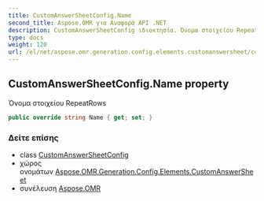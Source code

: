 ```yaml
---
title: CustomAnswerSheetConfig.Name
second_title: Aspose.OMR για Αναφορά API .NET
description: CustomAnswerSheetConfig ιδιοκτησία. Όνομα στοιχείου RepeatRows
type: docs
weight: 120
url: /el/net/aspose.omr.generation.config.elements.customanswersheet/customanswersheetconfig/name/
---
```

## CustomAnswerSheetConfig.Name property

Όνομα στοιχείου RepeatRows

```csharp
public override string Name { get; set; }
```

### Δείτε επίσης

* class [CustomAnswerSheetConfig](../)
* χώρος ονομάτων [Aspose.OMR.Generation.Config.Elements.CustomAnswerSheet](../../customanswersheetconfig/)
* συνέλευση [Aspose.OMR](../../../)


